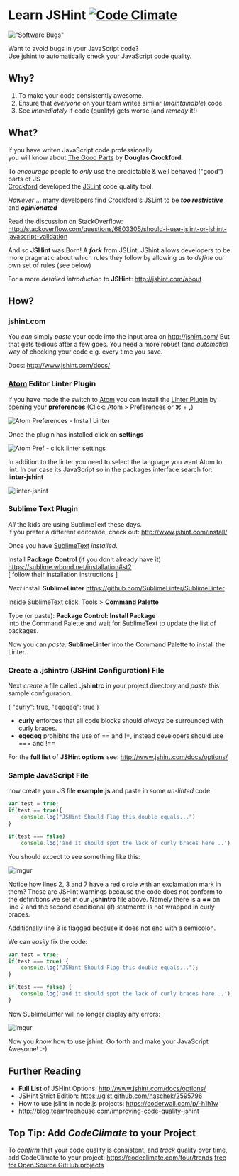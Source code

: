 Learn JSHint [![Code Climate](https://codeclimate.com/github/nelsonic/learn-jshint.png)](https://codeclimate.com/github/nelsonic/learn-jshint)
============

!["Software Bugs"](http://dilbert.com/dyn/str_strip/000000000/00000000/0000000/000000/80000/4000/500/84511/84511.strip.sunday.gif "Software Bugs")

Want to avoid bugs in your JavaScript code? <br />
Use jshint to automatically check your JavaScript code quality.

## Why?

1. To make your code consistently awesome.
2. Ensure that *everyone* on your team writes similar (*maintainable*) code
3. See *immediately* if code (quality) gets worse (and *remedy* it!)

## What?

If you have writen JavaScript code professionally <br />
you will know about
[The Good Parts](http://javascript.crockford.com/) by **Douglas Crockford**.

To *encourage* people to *only* use the predictable & well behaved ("good")
parts of JS <br />
[Crockford](https://github.com/douglascrockford) developed the
[JSLint](http://www.jslint.com/) code quality tool.

*However* ... many developers find Crockford's JSLint to be
***too restrictive*** and ***opinionated***

Read the discussion on StackOverflow: <br />
http://stackoverflow.com/questions/6803305/should-i-use-jslint-or-jshint-javascript-validation

And so **JSHint** was Born! A ***fork*** from JSLint, JShint allows developers
to be more pragmatic about which rules they follow by allowing us to
*define* our own set of rules (see below)

For a more *detailed introduction* to **JSHint**: http://jshint.com/about


## How?

### jshint.com

You *can* simply *paste* your code into the input area on http://jshint.com/
But that gets tedious after a few goes. You need a more robust (and
*automatic*) way of checking your code e.g. every time you save.

Docs: http://www.jshint.com/docs/


### [Atom](https://atom.io) Editor Linter Plugin

If you have made the switch to [Atom](https://atom.io) you can install the
[Linter Plugin](https://atom.io/packages/linter) by opening your **preferences**
(Click: Atom > Preferences or **&#x2318;** + **,**)

![Atom Preferences - Install Linter](http://i.imgur.com/FKGVciq.png)

Once the plugin has installed click on **settings**

![Atom Pref - click linter settings](http://i.imgur.com/ED2Jnyo.png)

In addition to the linter you need to select the language you want Atom to lint.
In our case its JavaScript so in the packages interface search for:
**linter-jshint**

![linter-jshint](http://i.imgur.com/YEO2CJa.png)


### Sublime Text Plugin

*All* the kids are using SublimeText these days. <br />
if you prefer a different editor/ide,
check out: http://www.jshint.com/install/

Once you have [SublimeText](http://www.sublimetext.com/) *installed*.

Install **Package Control** (if you don't already have it)
https://sublime.wbond.net/installation#st2 <br />
[ follow their installation instructions ]

*Next* install **SublimeLinter**
https://github.com/SublimeLinter/SublimeLinter

Inside SublimeText click: Tools > **Command Palette**

Type (or paste): **Package Control: Install Package** <br />
into the Command Palette and wait for SublimeText
to update the list of packages.

Now you can *paste*: **SublimeLinter** into the
Command Palette to install the Linter.

### Create a .jshintrc (JSHint Configuration) File

Next *create* a file called **.jshintrc** in your project directory
and *paste* this sample configuration.

{
  "curly": true,
  "eqeqeq": true
}

- **curly** enforces that all code blocks should *always* be
surrounded with curly braces.
- **eqeqeq** prohibits the use of == and !=,
instead developers should use === and !==

For the **full list** of **JSHint options** see:
http://www.jshint.com/docs/options/

### Sample JavaScript File

now create your JS file **example.js** and paste in some *un-linted* code:

```javascript
var test = true;
if(test == true){
	console.log("JSHint Should Flag this double equals...")
}

if(test === false)
	console.log('and it should spot the lack of curly braces here...')
```

You should expect to see something like this:

![Imgur](http://i.imgur.com/NE1fEDq.png "JSHint warnings on lines 2,3 & 7")

Notice how lines 2, 3 and 7 have a red circle with an exclamation mark in them?
These are JSHint warnings because the code does not conform to the definitions
we set in our **.jshintrc** file above. Namely there is a **==** on line 2
and the second conditional (if) statmente is not wrapped in curly braces.

Additionally line 3 is flagged because it does not end with a semicolon.

We can *easily* fix the code:

```javascript
var test = true;
if(test === true) {
	console.log("JSHint Should Flag this double equals...");
}

if(test === false) {
	console.log('and it should spot the lack of curly braces here...');
}
```

Now SublimeLinter will no longer display any errors:

![Imgur](http://i.imgur.com/HqqrTpo.png "no more jshint errors")

Now you *know* how to use jshint.
Go forth and make your JavaScript Awesome! :-)



## Further Reading

- **Full List** of JSHint Options: http://www.jshint.com/docs/options/
- JSHint Strict Edition: https://gist.github.com/haschek/2595796
- How to use jslint in node.js projects: https://coderwall.com/p/-h1h1w
- http://blog.teamtreehouse.com/improving-code-quality-jshint


## Top Tip: Add *CodeClimate* to your Project

To *confirm* that your code quality is consistent, and *track* quality over time,
add CodeClimate to your project: https://codeclimate.com/tour/trends
[free for Open Source GitHub projects](https://codeclimate.com/github/signup)
